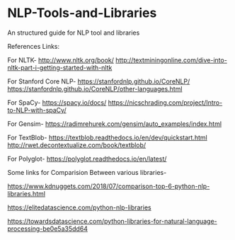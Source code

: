 # NLP-Tools-and-Libraries
An structured guide for NLP tool and libraries


References Links:

For NLTK-
http://www.nltk.org/book/
http://textminingonline.com/dive-into-nltk-part-i-getting-started-with-nltk


For Stanford Core NLP-
https://stanfordnlp.github.io/CoreNLP/
https://stanfordnlp.github.io/CoreNLP/other-languages.html

For SpaCy-
https://spacy.io/docs/
https://nicschrading.com/project/Intro-to-NLP-with-spaCy/

For Gensim-
https://radimrehurek.com/gensim/auto_examples/index.html


For TextBlob-
https://textblob.readthedocs.io/en/dev/quickstart.html
http://rwet.decontextualize.com/book/textblob/


For Polyglot-
https://polyglot.readthedocs.io/en/latest/



Some links for Comparision Between various libraries-

https://www.kdnuggets.com/2018/07/comparison-top-6-python-nlp-libraries.html

https://elitedatascience.com/python-nlp-libraries

https://towardsdatascience.com/python-libraries-for-natural-language-processing-be0e5a35dd64
